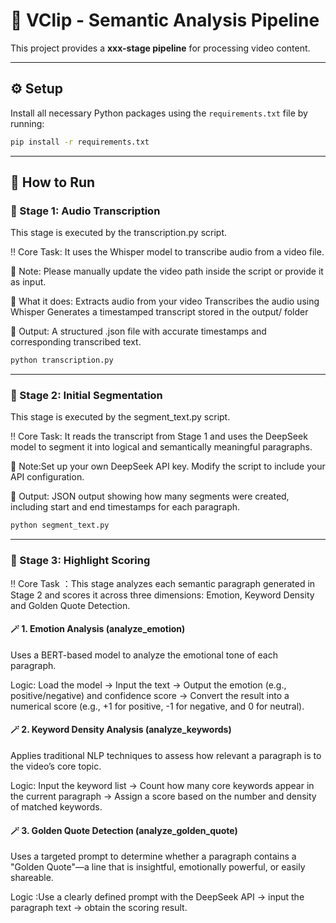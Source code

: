 # 🎵 VClip - Semantic Analysis Pipeline

This project provides a **xxx-stage pipeline** for processing video content.  

---

## ⚙️ Setup

Install all necessary Python packages using the `requirements.txt` file by running:

```bash
pip install -r requirements.txt
```

---

## 🚀 How to Run

### 🧠 Stage 1: Audio Transcription

This stage is executed by the transcription.py script.


‼️ Core Task: It uses the Whisper model to transcribe audio from a video file.


📌 Note: Please manually update the video path inside the script or provide it as input.


🎯 What it does:
Extracts audio from your video
Transcribes the audio using Whisper
Generates a timestamped transcript stored in the output/ folder


📝 Output: A structured .json file with accurate timestamps and corresponding transcribed text.


```bash
python transcription.py
```

---


### 🧠 Stage 2: Initial Segmentation 

This stage is executed by the segment_text.py script.



‼️ Core Task: It reads the transcript from Stage 1 and uses the DeepSeek model to segment it into logical and semantically meaningful paragraphs.


📌 Note:Set up your own DeepSeek API key. Modify the script to include your API configuration.


📝 Output: JSON output showing how many segments were created, including start and end timestamps for each paragraph.


```bash
python segment_text.py
```

---

### 🧠 Stage 3: Highlight Scoring

‼️ Core Task ：This stage analyzes each semantic paragraph generated in Stage 2 and scores it across three dimensions: Emotion, Keyword Density and Golden Quote Detection.

#### 🪄 1. Emotion Analysis (analyze_emotion)

Uses a BERT-based model to analyze the emotional tone of each paragraph.


Logic: Load the model → Input the text → Output the emotion (e.g., positive/negative) and confidence score → Convert the result into a numerical score (e.g., +1 for positive, -1 for negative, and 0 for neutral).


#### 🪄 2. Keyword Density Analysis (analyze_keywords)

Applies traditional NLP techniques to assess how relevant a paragraph is to the video’s core topic.

Logic: Input the keyword list → Count how many core keywords appear in the current paragraph → Assign a score based on the number and density of matched keywords.

#### 🪄 3. Golden Quote Detection (analyze_golden_quote)

Uses a targeted prompt to determine whether a paragraph contains a "Golden Quote"—a line that is insightful, emotionally powerful, or easily shareable.

Logic :Use a clearly defined prompt with the DeepSeek API → input the paragraph text → obtain the scoring result.


